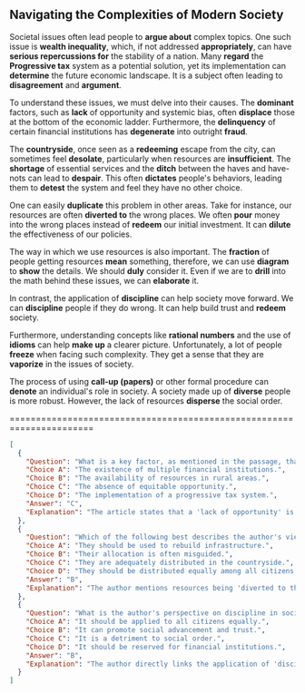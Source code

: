 ## Navigating the Complexities of Modern Society

Societal issues often lead people to **argue about** complex topics. One such issue is **wealth inequality**, which, if not addressed **appropriately**, can have **serious repercussions for** the stability of a nation. Many **regard** the **Progressive tax** system as a potential solution, yet its implementation can **determine** the future economic landscape. It is a subject often leading to **disagreement** and **argument**.

To understand these issues, we must delve into their causes. The **dominant** factors, such as **lack** of opportunity and systemic bias, often **displace** those at the bottom of the economic ladder. Furthermore, the **delinquency** of certain financial institutions has **degenerate** into outright **fraud**.

The **countryside**, once seen as a **redeeming** escape from the city, can sometimes feel **desolate**, particularly when resources are **insufficient**. The **shortage** of essential services and the **ditch** between the haves and have-nots can lead to **despair**. This often **dictates** people's behaviors, leading them to **detest** the system and feel they have no other choice.

One can easily **duplicate** this problem in other areas. Take for instance, our resources are often **diverted to** the wrong places. We often **pour** money into the wrong places instead of **redeem** our initial investment. It can **dilute** the effectiveness of our policies.

The way in which we use resources is also important. The **fraction** of people getting resources **mean** something, therefore, we can use **diagram** to **show** the details. We should **duly** consider it. Even if we are to **drill** into the math behind these issues, we can **elaborate** it.

In contrast, the application of **discipline** can help society move forward. We can **discipline** people if they do wrong. It can help build trust and **redeem** society.

Furthermore, understanding concepts like **rational numbers** and the use of **idioms** can help **make up** a clearer picture. Unfortunately, a lot of people **freeze** when facing such complexity. They get a sense that they are **vaporize** in the issues of society.

The process of using **call-up (papers)** or other formal procedure can **denote** an individual's role in society. A society made up of **diverse** people is more robust. However, the lack of resources **disperse** the social order.


======================================================================

```json
[
  {
    "Question": "What is a key factor, as mentioned in the passage, that contributes to economic disparities?",
    "Choice A": "The existence of multiple financial institutions.",
    "Choice B": "The availability of resources in rural areas.",
    "Choice C": "The absence of equitable opportunity.",
    "Choice D": "The implementation of a progressive tax system.",
    "Answer": "C",
    "Explanation": "The article states that a 'lack of opportunity' is a 'dominant factor' in wealth inequality."
  },
  {
    "Question": "Which of the following best describes the author's view on the use of resources?",
    "Choice A": "They should be used to rebuild infrastructure.",
    "Choice B": "Their allocation is often misguided.",
    "Choice C": "They are adequately distributed in the countryside.",
    "Choice D": "They should be distributed equally among all citizens.",
    "Answer": "B",
    "Explanation": "The author mentions resources being 'diverted to the wrong places' and that money is often 'pour[ed] into the wrong places'."
  },
  {
    "Question": "What is the author's perspective on discipline in society?",
    "Choice A": "It should be applied to all citizens equally.",
    "Choice B": "It can promote social advancement and trust.",
    "Choice C": "It is a detriment to social order.",
    "Choice D": "It should be reserved for financial institutions.",
    "Answer": "B",
    "Explanation": "The author directly links the application of 'discipline' to helping society 'move forward,' building trust, and 'redeem' society."
  }
]
```